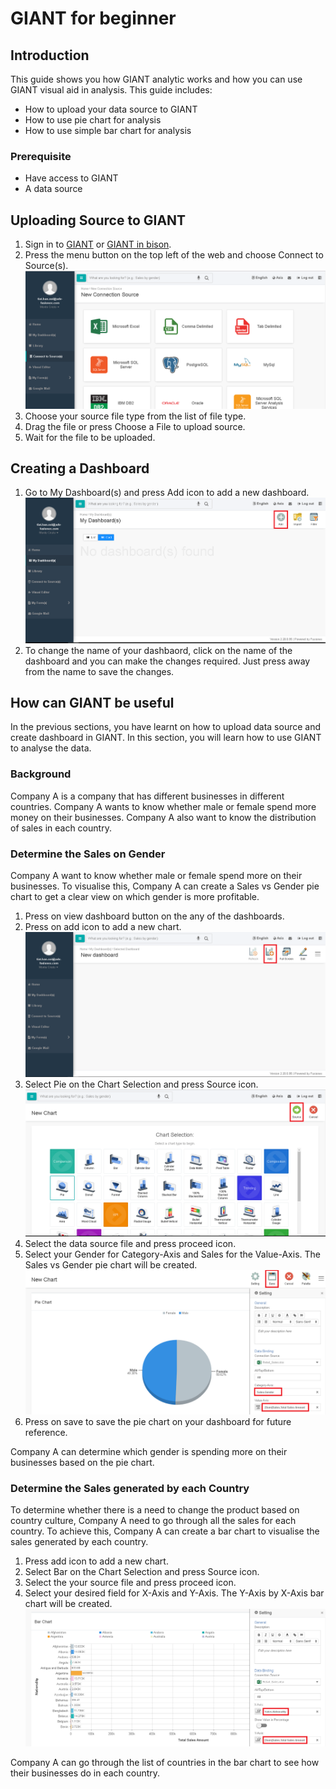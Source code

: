 # GIANT for beginner 

## Introduction
This guide shows you how GIANT analytic works and how you can use GIANT visual aid in analysis.
This guide includes:
- How to upload your data source to GIANT
- How to use pie chart for analysis
- How to use simple bar chart for analysis

### Prerequisite
* Have access to GIANT
* A data source

## Uploading Source to GIANT
1. Sign in to [GIANT](https://giant2016-csgb.fusionexsite.com/AnalyticsI) or [GIANT in bison](http://giant-bison.fusionexsite.com/Websites/Analytics). 
2. Press the menu button on the top left of the web and choose Connect to Source(s).
   ![Connect to Source](./images/giant-for-beginner/connectToSource.PNG)
3. Choose your source file type from the list of file type.
3. Drag the file or press Choose a File to upload source. 
4. Wait for the file to be uploaded.

## Creating a Dashboard
1. Go to My Dashboard(s) and press Add icon to add a new dashboard.
 ![Create Dashboard](./images/giant-for-beginner/createDashboard.PNG)
2. To change the name of your dashbaord, click on the name of the dashboard and you can make the changes required.
   Just press away from the name to save the changes.

## How can GIANT be useful

In the previous sections, you have learnt on how to upload data source and create dashboard in GIANT. In this section, you will learn how to use GIANT to analyse the data.

### Background

Company A is a company that has different businesses in different countries. Company A wants to know whether male or female spend more money on their businesses.  Company A also want to know the distribution of sales in each country. 

### Determine the Sales on Gender

Company A want to know whether male or female spend more on their businesses.  To visualise this, Company A can create a Sales vs Gender pie chart to get a clear view on which gender is more profitable.

1. Press on view dashboard button on the any of the dashboards.
2. Press on add icon to add a new chart.
 ![Create Chart](./images/giant-for-beginner/addChart.PNG)
3. Select Pie on the Chart Selection and press Source icon.
 ![Select Chart](./images/giant-for-beginner/chartSelection.PNG)
4. Select the data source file and press proceed icon.
5. Select your Gender for Category-Axis and Sales for the Value-Axis. The Sales vs Gender pie chart will be created.
 ![Create Pie Chart](./images/giant-for-beginner/createPieChart.PNG)
6. Press on save to save the pie chart on your dashboard for future reference.

Company A can determine which gender is spending more on their businesses based on the pie chart.

### Determine the Sales generated by each Country

To determine whether there is a need to change the product based on country culture, Company A need to go through all the sales for each country. To achieve this, Company A can create a bar chart to visualise the sales generated by each country.
1. Press add icon to add a new chart.
2. Select Bar on the Chart Selection and press Source icon.
3. Select the your source file and press proceed icon.
4. Select your desired field for X-Axis and Y-Axis. The Y-Axis by X-Axis bar chart will be created.
 ![Create Bar Chart](./images/giant-for-beginner/createBarChart.PNG)

Company A can go through the list of countries in the bar chart to see how their businesses do in each country.
